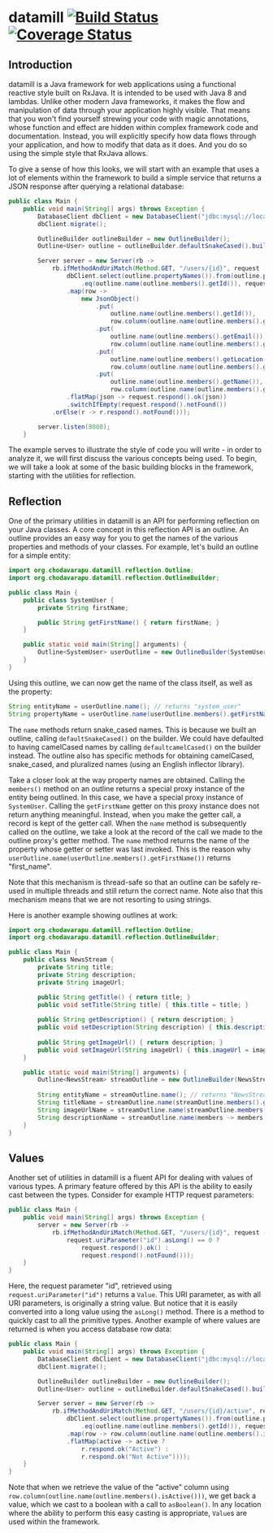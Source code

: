# datamill [![Build Status](https://travis-ci.org/rchodava/datamill.svg?branch=master)](https://travis-ci.org/rchodava/datamill) [![Coverage Status](https://coveralls.io/repos/rchodava/datamill/badge.svg?branch=master&service=github)](https://coveralls.io/github/rchodava/datamill?branch=master)
## Introduction

datamill is a Java framework for web applications using a functional reactive style built on RxJava. It is intended to
be used with Java 8 and lambdas. Unlike other modern Java frameworks, it makes the flow and manipulation of data through
your application highly visible. That means that you won't find yourself strewing your code with magic annotations,
whose function and effect are hidden within complex framework code and documentation. Instead, you will explicitly
specify how data flows through your application, and how to modify that data as it does. And you do so using the simple
style that RxJava allows.

To give a sense of how this looks, we will start with an example that uses a lot of elements within the framework to build
a simple service that returns a JSON response after querying a relational database:

```java
public class Main {
    public void main(String[] args) throws Exception {
        DatabaseClient dbClient = new DatabaseClient("jdbc:mysql://localhost:3306/exampledb", "user", "pass");
        dbClient.migrate();

        OutlineBuilder outlineBuilder = new OutlineBuilder();
        Outline<User> outline = outlineBuilder.defaultSnakeCased().build(User.class);

        Server server = new Server(rb ->
            rb.ifMethodAndUriMatch(Method.GET, "/users/{id}", request ->
                dbClient.select(outline.propertyNames()).from(outline.pluralName()).where()
                    .eq(outline.name(outline.members().getId()), request.uriParameter("id").asLong())
                .map(row -> 
                    new JsonObject()
                        .put(
                            outline.name(outline.members().getId()),
                            row.column(outline.name(outline.members().getId())))
                        .put(
                            outline.name(outline.members().getEmail()),
                            row.column(outline.name(outline.members().getEmail())))
                        .put(
                            outline.name(outline.members().getLocation()),
                            row.column(outline.name(outline.members().getLocation())))
                        .put(
                            outline.name(outline.members().getName()),
                            row.column(outline.name(outline.members().getName()))));                        
                .flatMap(json -> request.respond().ok(json))
                .switchIfEmpty(request.respond().notFound())
            .orElse(r -> r.respond().notFound()));

        server.listen(8080);
    }
```

The example serves to illustrate the style of code you will write - in order to analyze it, we will first discuss the 
various concepts being used. To begin, we will take a look at some of the basic building blocks in the framework, 
starting with the utilities for reflection.

## Reflection

One of the primary utilities in datamill is an API for performing reflection on your Java classes. A core concept in 
this reflection API is an outline. An outline provides an easy way for you to get the names of the various properties 
and methods of your classes. For example, let's build an outline for a simple entity:

```java
import org.chodavarapu.datamill.reflection.Outline;
import org.chodavarapu.datamill.reflection.OutlineBuilder;

public class Main {
    public class SystemUser {
        private String firstName;

        public String getFirstName() { return firstName; }
    }

    public static void main(String[] arguments) {
        Outline<SystemUser> userOutline = new OutlineBuilder(SystemUser.class).defaultSnakeCased().build();
    }
}
```

Using this outline, we can now get the name of the class itself, as well as the property:

```java
String entityName = userOutline.name(); // returns "system_user"
String propertyName = userOutline.name(userOutline.members().getFirstName()); // returns "first_name"
```

The `name` methods return snake_cased names. This is because we built an outline, calling `defaultSnakeCased()` on the 
builder. We could have defaulted to having camelCased names by calling `defaultcamelCased()` on the builder instead. The
outline also has specific methods for obtaining camelCased, snake_cased, and pluralized names (using an English 
inflector library).

Take a closer look at the way property names are obtained. Calling the `members()` method on an outline returns a 
special proxy instance of the entity being outlined. In this case, we have a special proxy instance of `SystemUser`. 
Calling the `getFirstName` getter on this proxy instance does not return anything meaningful. Instead, when you make the
getter call, a record is kept of the getter call. When the `name` method is subsequently called on the outline, we take
a look at the record of the call we made to the outline proxy's getter method. The `name` method returns the name of the
property whose getter or setter was last invoked. This is the reason why 
`userOutline.name(userOutline.members().getFirstName())` returns "first_name".

Note that this mechanism is thread-safe so that an outline can be safely re-used in multiple threads and still return 
the correct name. Note also that this mechanism means that we are not resorting to using strings.

Here is another example showing outlines at work:

```java
import org.chodavarapu.datamill.reflection.Outline;
import org.chodavarapu.datamill.reflection.OutlineBuilder;

public class Main {
    public class NewsStream {
        private String title;
        private String description;
        private String imageUrl;

        public String getTitle() { return title; }
        public void setTitle(String title) { this.title = title; }
        
        public String getDescription() { return description; }
        public void setDescription(String description) { this.description = description; }
        
        public String getImageUrl() { return description; }
        public void setImageUrl(String imageUrl) { this.imageUrl = imageUrl; }
    }

    public static void main(String[] arguments) {
        Outline<NewsStream> streamOutline = new OutlineBuilder(NewsStream.class).defaultCamelCased().build();
        
        String entityName = streamOutline.name(); // returns "NewsStream"
        String titleName = streamOutline.name(streamOutline.members().getTitle()); // returns "title"
        String imageUrlName = streamOutline.name(streamOutline.members().getTitle()); // returns "imageUrl"
        String descriptionName = streamOutline.name(members -> members.setTitle("")); // returns "description"
    }
}
```

## Values

Another set of utilities in datamill is a fluent API for dealing with values of various types. A primary feature offered
by this API is the ability to easily cast between the types. Consider for example HTTP request parameters:

```java
public class Main {
    public void main(String[] args) throws Exception {
        server = new Server(rb ->
            rb.ifMethodAndUriMatch(Method.GET, "/users/{id}", request ->
                request.uriParameter("id").asLong() == 0 ? 
                    request.respond().ok() : 
                    request.respond().notFound()));
    }
}
```

Here, the request parameter "id", retrieved using `request.uriParameter("id")` returns a `Value`. This URI parameter, as
with all URI parameters, is originally a string value. But notice that it is easily converted into a long value using
the `asLong()` method. There is a method to quickly cast to all the primitive types. Another example of where values 
are returned is when you access database row data:

```java
public class Main {
    public void main(String[] args) throws Exception {
        DatabaseClient dbClient = new DatabaseClient("jdbc:mysql://localhost:3306/exampledb", "user", "pass");
        dbClient.migrate();

        OutlineBuilder outlineBuilder = new OutlineBuilder();
        Outline<User> outline = outlineBuilder.defaultSnakeCased().build(User.class);

        Server server = new Server(rb ->
            rb.ifMethodAndUriMatch(Method.GET, "/users/{id}/active", request ->
                dbClient.select(outline.propertyNames()).from(outline.pluralName()).where()
                    .eq(outline.name(outline.members().getId()), request.uriParameter("id").asLong())
                .map(row -> row.column(outline.name(outline.members().isActive())).asBoolean())
                .flatMap(active -> active ? 
                    r.respond.ok("Active") :
                    r.respond.ok("Not Active"))));
    }
}
```

Note that when we retrieve the value of the "active" column using `row.column(outline.name(outline.members().isActive()))`,
we get back a value, which we cast to a boolean with a call to `asBoolean()`. In any location where the ability to perform
this easy casting is appropriate, `Value`s are used within the framework.

